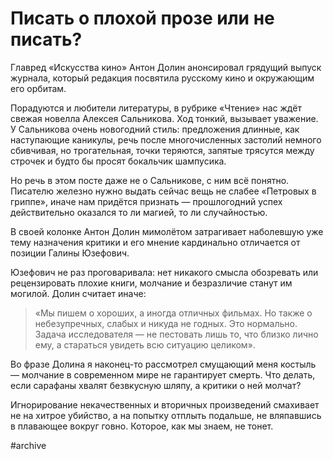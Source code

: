 
# Писать о плохой прозе или не писать?

Главред «Искусства кино» Антон Долин анонсировал грядущий выпуск журнала, который редакция посвятила русскому кино и окружающим его орбитам.

Порадуются и любители литературы, в рубрике «Чтение» нас ждёт свежая новелла Алексея Сальникова. Ход тонкий, вызывает уважение. У Сальникова очень новогодний стиль: предложения длинные, как наступающие каникулы, речь после многочисленных застолий немного сбивчивая, но трогательная, точки теряются, запятые трясутся между строчек и будто бы просят бокальчик шампусика.

Но речь в этом посте даже не о Сальникове, с ним всё понятно. Писателю железно нужно выдать сейчас вещь не слабее «Петровых в гриппе», иначе нам придётся признать — прошлогодний успех действительно оказался то ли магией, то ли случайностью. 

В своей колонке Антон Долин мимолётом затрагивает наболевшую уже тему назначения критики и его мнение кардинально отличается от позиции Галины Юзефович.

Юзефович не раз проговаривала: нет никакого смысла обозревать или рецензировать плохие книги, молчание и безразличие станут им могилой. Долин считает иначе:

> «Мы пишем о хороших, а иногда отличных фильмах. Но также о небезупречных, слабых и никуда не годных. Это нормально. Задача исследователя — не пестовать лишь то, что близко лично ему, а стараться увидеть всю ситуацию целиком».

Во фразе Долина я наконец-то рассмотрел смущающий меня костыль — молчание в современном мире не гарантирует смерть. Что делать, если сарафаны хвалят безвкусную шляпу, а критики о ней молчат? 

Игнорирование некачественных и вторичных произведений смахивает не на хитрое убийство, а на попытку отплыть подальше, не вляпавшись в плавающее вокруг говно. Которое, как мы знаем, не тонет.

#archive